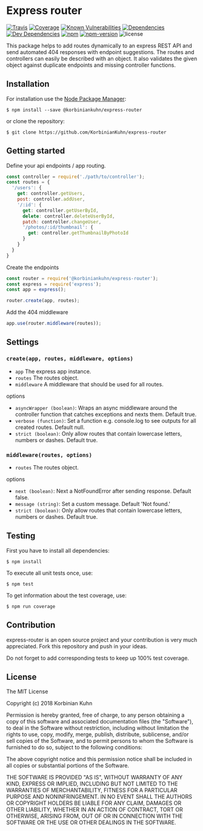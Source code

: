 # Express router

[![Travis](https://img.shields.io/travis/KorbinianKuhn/express-router.svg?style=flat-square)](https://travis-ci.org/KorbinianKuhn/express-router/builds)
[![Coverage](http://img.shields.io/coveralls/KorbinianKuhn/express-router.svg?style=flat-square&branch=master)](https://coveralls.io/r/KorbinianKuhn/express-router)
[![Known Vulnerabilities](https://snyk.io/test/github/KorbinianKuhn/express-router/badge.svg?style=flat-square)](https://snyk.io/test/github/KorbinianKuhn/express-router)
[![Dependencies](https://img.shields.io/david/KorbinianKuhn/express-router.svg?style=flat-square)](https://david-dm.org/KorbinianKuhn/express-router)
[![Dev Dependencies](https://img.shields.io/david/dev/KorbinianKuhn/express-router.svg?style=flat-square)](https://david-dm.org/KorbinianKuhn/express-router)
[![npm](https://img.shields.io/npm/dt/@korbiniankuhn/express-router.svg?style=flat-square)](https://www.npmjs.com/package/@korbiniankuhn/express-router)
[![npm-version](https://img.shields.io/npm/v/@korbiniankuhn/express-router.svg?style=flat-square)](https://www.npmjs.com/package/@korbiniankuhn/express-router)
![license](https://img.shields.io/github/license/mashape/apistatus.svg?style=flat-square)

This package helps to add routes dynamically to an express REST API and send automated 404 responses with endpoint suggestions. The routes and controllers can easily be described with an object. It also validates the given object against duplicate endpoints and missing controller functions.

## Installation

For installation use the [Node Package Manager](https://github.com/npm/npm):

```
$ npm install --save @korbiniankuhn/express-router
```

or clone the repository:

```
$ git clone https://github.com/KorbinianKuhn/express-router
```

## Getting started

Define your api endpoints / app routing.

``` javascript
const controller = require('./path/to/controller');
const routes = {
  '/users': {
    get: controller.getUsers,
    post: controller.addUser,
    '/:id': {
      get: controller.getUserById,
      delete: controller.deleteUserById,
      patch: controller.changeUser,
      '/photos/:id/thumbnail': {
        get: controller.getThumbnailByPhotoId
      }
    }
  }
}
```

Create the endpoints

``` javascript
const router = require('@korbiniankuhn/express-router');
const express = require('express');
const app = express();

router.create(app, routes);
```

Add the 404 middleware

``` javascript
app.use(router.middleware(routes));
```

## Settings

### `create(app, routes, middleware, options)`

- `app` The express app instance.
- `routes` The routes object.
- `middleware` A middleware that should be used for all routes.

options

- `asyncWrapper (boolean)`: Wraps an async middleware around the controller function that catches exceptions and nexts them. Default true.
- `verbose (function)`: Set a function e.g. console.log to see outputs for all created routes. Default null.
- `strict (boolean)`: Only allow routes that contain lowercase letters, numbers or dashes. Default true.

### `middleware(routes, options)`

- `routes` The routes object.

options

- `next (boolean)`: Next a NotFoundError after sending response. Default false.
- `message (string)`: Set a custom message. Default 'Not found.'
- `strict (boolean)`: Only allow routes that contain lowercase letters, numbers or dashes. Default true.

## Testing

First you have to install all dependencies:

```
$ npm install
```

To execute all unit tests once, use:

```
$ npm test
```

To get information about the test coverage, use:

```
$ npm run coverage
```

## Contribution

express-router is an open source project and your contribution is very much appreciated. Fork this repository and push in your ideas.

Do not forget to add corresponding tests to keep up 100% test coverage.

## License

The MIT License

Copyright (c) 2018 Korbinian Kuhn

Permission is hereby granted, free of charge, to any person obtaining a copy
of this software and associated documentation files (the "Software"), to deal
in the Software without restriction, including without limitation the rights
to use, copy, modify, merge, publish, distribute, sublicense, and/or sell
copies of the Software, and to permit persons to whom the Software is
furnished to do so, subject to the following conditions:

The above copyright notice and this permission notice shall be included in
all copies or substantial portions of the Software.

THE SOFTWARE IS PROVIDED "AS IS", WITHOUT WARRANTY OF ANY KIND, EXPRESS OR
IMPLIED, INCLUDING BUT NOT LIMITED TO THE WARRANTIES OF MERCHANTABILITY,
FITNESS FOR A PARTICULAR PURPOSE AND NONINFRINGEMENT. IN NO EVENT SHALL THE
AUTHORS OR COPYRIGHT HOLDERS BE LIABLE FOR ANY CLAIM, DAMAGES OR OTHER
LIABILITY, WHETHER IN AN ACTION OF CONTRACT, TORT OR OTHERWISE, ARISING FROM,
OUT OF OR IN CONNECTION WITH THE SOFTWARE OR THE USE OR OTHER DEALINGS IN
THE SOFTWARE.